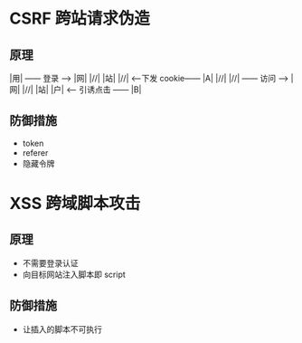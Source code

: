 <!--
 * @Author: 鱼小柔
 * @Date: 2021-03-29 00:36:25
 * @LastEditors: your name
 * @LastEditTime: 2021-03-29 00:36:54
 * @Description: file content
-->
# CSRF 跨站请求伪造

## 原理

|用| —— 登录 ——> |网|
|//| |站|
|//| <——下发 cookie—— |A|
|//|
|//| —— 访问 ——> |网|
|//| |站|
|户| <—— 引诱点击 —— |B|

## 防御措施

- token
- referer
- 隐藏令牌

# XSS 跨域脚本攻击

## 原理

- 不需要登录认证
- 向目标网站注入脚本即 script

## 防御措施

- 让插入的脚本不可执行
